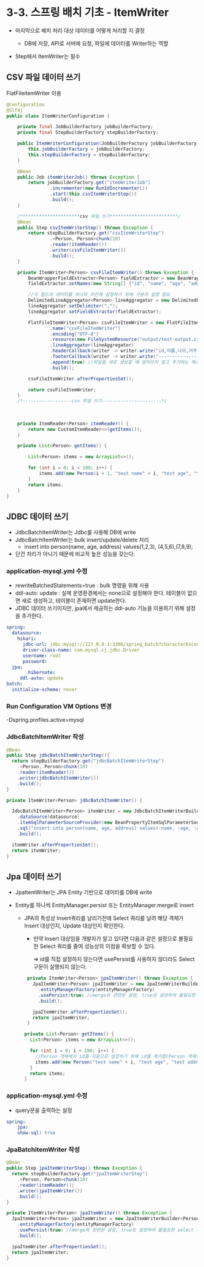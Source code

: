 # 3-3. 스프링 배치 기초 - ItemWriter

- 마지막으로 배치 처리 대상 데이터를 어떻게 처리할 지 결정
  - DB에 저장, API로 서버에 요청, 파일에 데이터를 Writer하는 역할

- Step에서 ItemWriter는 필수

## CSV 파일 데이터 쓰기

FlatFileitemWriter 이용

```java
@Configuration
@Slf4j
public class ItemWriterConfiguration {

    private final JobBuilderFactory jobBuilderFactory;
    private final StepBuilderFactory stepBuilderFactory;

    public ItemWriterConfiguration(JobBuilderFactory jobBuilderFactory, StepBuilderFactory stepBuilderFactory) {
        this.jobBuilderFactory = jobBuilderFactory;
        this.stepBuilderFactory = stepBuilderFactory;
    }

    @Bean
    public Job itemWriterJob() throws Exception {
        return jobBuilderFactory.get("itemWriterJob")
                .incrementer(new RunIdIncrementer())
                .start(this.csvItemWriterStep())
                .build();
    }

    /**********************csv 파일 쓰기*************************/
    @Bean
    public Step csvItemWriterStep() throws Exception {
        return stepBuilderFactory.get("csvItemWriterStep")
                .<Person, Person>chunk(10)
                .reader(itemReader())
                .writer(csvFileItemWriter())
                .build();
    }

    private ItemWriter<Person> csvFileItemWriter() throws Exception {
        BeanWrapperFieldExtractor<Person> fieldExtractor = new BeanWrapperFieldExtractor<>();
        fieldExtractor.setNames(new String[] {"id", "name", "age", "address"});

        //각 필드의 데이터를 하나의 라인에 설정하기 위해 구분자 설정 필요
        DelimitedLineAggregator<Person> lineAggregator = new DelimitedLineAggregator<>();
        lineAggregator.setDelimiter(",");
        lineAggregator.setFieldExtractor(fieldExtractor);

        FlatFileItemWriter<Person> csvFileItemWriter = new FlatFileItemWriterBuilder<Person>()
                .name("csvFileItemWriter")
                .encoding("UTF-8")
                .resource(new FileSystemResource("output/test-output.csv"))
                .lineAggregator(lineAggregator)
                .headerCallback(writer -> writer.write("id,이름,나이,거주지"))
                .footerCallback(writer -> writer.write("----------------------------\n")) //footer에는 항상 개행문자를 추가해주어야 한다.
                .append(true) //파일을 새로 생성할 때 덮어쓰지 않고 추가하는 메소드
                .build();

        csvFileItemWriter.afterPropertiesSet();

        return csvFileItemWriter;
    }
    /*------------------csv 파일 쓰기----------------------*/
    
    
    
    private ItemReader<Person> itemReader() {
        return new CustomItemReader<>(getItems());
    }

    private List<Person> getItems() {

        List<Person> items = new ArrayList<>();

        for (int i = 0; i < 100; i++) {
            items.add(new Person(i + 1, "test name" + i, "test age", "test address"));
        }
        return items;
    }
}
```

## JDBC 데이터 쓰기

- JdbcBatchItemWriter는 Jdbc를 사용해 DB에 write
- JdbcBatchItemWriter는 bulk insert/update/delete 처리
  - insert into person(name, age, address) values(1,2,3), (4,5,6),(7,8,9);
- 단건 처리가 아니기 때문에 비교적 높은 성능을 갖는다.

### application-mysql.yml 수정

- rewriteBatchedStatements=true  : bulk 명령을 위해 사용
- ddl-auto: update : 실제 운영환경에서는 none으로 설정해야 한다. 테이블이 없으면 새로 생성하고, 테이블이 존재하면 update한다.
- JDBC 데이터 쓰기이지만, jpa에서 제공하는 ddl-auto 기능을 이용하기 위해 설정을 추가한다.

```yml
spring:
  datasource:
    hikari:
      jdbc-url: jdbc:mysql://127.0.0.1:3306/spring_batch?characterEncoding=UTF-8&serverTimezone=UTC&rewriteBatchedStatements=true
      driver-class-name: com.mysql.cj.jdbc.Driver
      username: root
      password:
  jpa:
		hibernate:
     ddl-auto: update
batch:
  initialize-schema: never
```

### Run Configuration VM Options 변경

-Dspring.profiles.active=mysql

### JdbcBatchItemWriter 작성

```java
@Bean
public Step jdbcBatchItemWriterStep(){
  return stepBuilderFactory.get("jdbcBatchItemWriterStep")
    .<Person, Person>chunk(10)
    .reader(itemReader())
    .writer(jdbcBatchItemWriter())
    .build();
}

private ItemWriter<Person> jdbcBatchItemWriter() {

  JdbcBatchItemWriter<Person> itemWriter = new JdbcBatchItemWriterBuilder<Person>()
    .dataSource(datasource)
    .itemSqlParameterSourceProvider(new BeanPropertyItemSqlParameterSourceProvider<>())
    .sql("insert into person(name, age, address) values(:name, :age, :address)")
    .build();

  itemWriter.afterPropertiesSet();
  return itemWriter;
}
```

## Jpa 데이터 쓰기

- JpaItemWriter는 JPA Entity 기반으로 데이터를 DB에 write

- Entity를 하나씩 EntityManager.persist 또는 EntityManager.merge로 insert

  - JPA의 특성상 Insert쿼리를 날리기전에 Select 쿼리를 날려 해당 객체가 Insert 대상인지, Update 대상인지 확인한다.

    - 만약 Insert 대상임을 개발자가 알고 있다면 다음과 같은 설정으로 불필요한 Select 쿼리를 줄여 성능상의 이점을 확보할 수 있다.

      => id를 직접 설정하지 않는다면 usePersist를 사용하지 않더라도 Select 구문이 실행되지 않는다.

    ```java
     private ItemWriter<Person> jpaItemWriter() throws Exception {
       JpaItemWriter<Person> jpaItemWriter = new JpaItemWriterBuilder<Person>()
         .entityManagerFactory(entityManagerFactory)
         .usePersist(true) //merge와 관련된 설정, true로 설정하여 불필요한 select 쿼리를 줄일 수 있다.
         .build();
    
       jpaItemWriter.afterPropertiesSet();
       return jpaItemWriter;
     }
    
    private List<Person> getItems() {
      List<Person> items = new ArrayList<>();
    
      for (int i = 0; i < 100; i++) {
        //Person 객체에서 id를 자동으로 설정하기 위해 id를 제거함(Person 객체의 생성자가 2개있는데 초기값을 0으로 설정하더라도 GeneratedValue는 정상동작한다.)
        items.add(new Person("test name" + i, "test age", "test address"));
      }
      return items;
    }
    ```

### application-mysql.yml 수정

- query문을 출력하는 설정

```yml
spring:
	jpa:
    show-sql: true
```

### JpaBatchitemWriter 작성

```java
@Bean
public Step jpaItemWriterStep() throws Exception {
  return stepBuilderFactory.get("jpaItemWriterStep")
    .<Person, Person>chunk(10)
    .reader(itemReader())
    .writer(jpaItemWriter())
    .build();
}

private ItemWriter<Person> jpaItemWriter() throws Exception {
  JpaItemWriter<Person> jpaItemWriter = new JpaItemWriterBuilder<Person>()
    .entityManagerFactory(entityManagerFactory)
    .usePersist(true) //merge와 관련된 설정, true로 설정하여 불필요한 select 쿼리를 줄일 수 있다.
    .build();

  jpaItemWriter.afterPropertiesSet();
  return jpaItemWriter;
}
```

